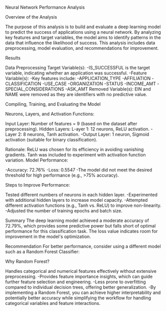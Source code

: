 Neural Network Performance Analysis

Overview of the Analysis

The purpose of this analysis is to build and evaluate a deep learning model to predict the success of applications using a neural network. By analyzing key features and target variables, the model aims to identify patterns in the data that influence the likelihood of success. This analysis includes data preprocessing, model evaluation, and recommendations for improvement.

Results

Data Preprocessing
Target Variable(s):
-IS_SUCCESSFUL is the target variable, indicating whether an application was successful.
-Feature Variable(s):
-Key features include:
-APPLICATION_TYPE
-AFFILIATION
-CLASSIFICATION
-USE_CASE
-ORGANIZATION
-STATUS
-INCOME_AMT
-SPECIAL_CONSIDERATIONS
-ASK_AMT
Removed Variable(s):
EIN and NAME were removed as they are identifiers with no predictive value.

Compiling, Training, and Evaluating the Model

Neurons, Layers, and Activation Functions:

Input Layer: Number of features = 9 (based on the dataset after preprocessing).
Hidden Layers:
L-ayer 1: 12 neurons, ReLU activation.
-Layer 2: 8 neurons, Tanh activation.
-Output Layer: 1 neuron, Sigmoid activation (suitable for binary classification).

Rationale: ReLU was chosen for its efficiency in avoiding vanishing gradients. Tanh was included to experiment with activation function variation.
Model Performance:

-Accuracy: 72.76%
-Loss: 0.5547
-The model did not meet the desired threshold for high performance (e.g., >75% accuracy).

Steps to Improve Performance:

Tested different numbers of neurons in each hidden layer.
-Experimented with additional hidden layers to increase model capacity.
-Attempted different activation functions (e.g., Tanh vs. ReLU) to improve non-linearity.
-Adjusted the number of training epochs and batch size.

Summary
The deep learning model achieved a moderate accuracy of 72.79%, which provides some predictive power but falls short of optimal performance for this classification task. The loss value indicates room for improvement in the model's optimization.

Recommendation
For better performance, consider using a different model such as a Random Forest Classifier:

Why Random Forest?

Handles categorical and numerical features effectively without extensive preprocessing.
-Provides feature importance insights, which can guide further feature selection and engineering.
-Less prone to overfitting compared to individual decision trees, offering better generalization.
-By implementing a Random Forest, you can achieve higher interpretability and potentially better accuracy while simplifying the workflow for handling categorical variables and feature interactions.
